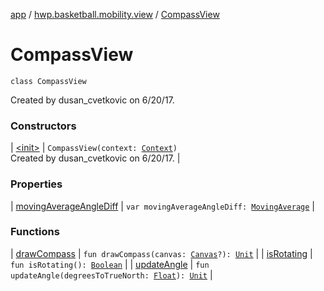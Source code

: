 [app](../../index.md) / [hwp.basketball.mobility.view](../index.md) / [CompassView](.)

# CompassView

`class CompassView`

Created by dusan_cvetkovic on 6/20/17.

### Constructors

| [&lt;init&gt;](-init-.md) | `CompassView(context: `[`Context`](https://developer.android.com/reference/android/content/Context.html)`)`<br>Created by dusan_cvetkovic on 6/20/17. |

### Properties

| [movingAverageAngleDiff](moving-average-angle-diff.md) | `var movingAverageAngleDiff: `[`MovingAverage`](../../hwp.basketball.mobility.util/-moving-average/index.md) |

### Functions

| [drawCompass](draw-compass.md) | `fun drawCompass(canvas: `[`Canvas`](https://developer.android.com/reference/android/graphics/Canvas.html)`?): `[`Unit`](https://kotlinlang.org/api/latest/jvm/stdlib/kotlin/-unit/index.html) |
| [isRotating](is-rotating.md) | `fun isRotating(): `[`Boolean`](https://kotlinlang.org/api/latest/jvm/stdlib/kotlin/-boolean/index.html) |
| [updateAngle](update-angle.md) | `fun updateAngle(degreesToTrueNorth: `[`Float`](https://kotlinlang.org/api/latest/jvm/stdlib/kotlin/-float/index.html)`): `[`Unit`](https://kotlinlang.org/api/latest/jvm/stdlib/kotlin/-unit/index.html) |

